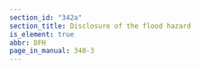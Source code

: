 ```yaml
---
section_id: "342a"
section_title: Disclosure of the flood hazard
is_element: true
abbr: DFH
page_in_manual: 340-3
---
```

